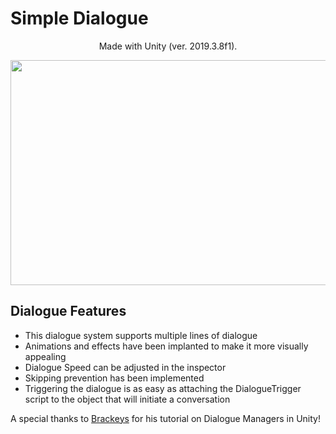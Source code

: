 # Simple Dialogue
<p align="center">
Made with Unity (ver. 2019.3.8f1). 
</p>

<p align="center">
  <img width="640" height="360" src="https://media.giphy.com/media/j5saVW9elD41YdJmlT/giphy.gif">
</p>

## Dialogue Features
- This dialogue system supports multiple lines of dialogue 
- Animations and effects have been implanted to make it more visually appealing
- Dialogue Speed can be adjusted in the inspector
- Skipping prevention has been implemented
- Triggering the dialogue is as easy as attaching the DialogueTrigger script to the object that will initiate a conversation


A special thanks to [Brackeys](https://github.com/Brackeys) for his tutorial on Dialogue Managers in Unity!


